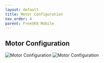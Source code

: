 ```yaml
---
layout: default
title: Motor Configuration
nav_order: 4
parent: FreeSK8 Mobile
---
```


## Motor Configuration
![Motor Configuration](https://codex.freesk8.org/assets/images/mobileapp/motorconfig.png)
![Motor Configuration](https://codex.freesk8.org/assets/images/mobileapp/motorconfig2.png)
